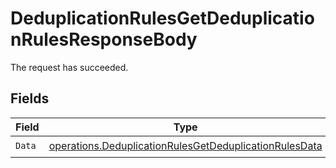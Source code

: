 # DeduplicationRulesGetDeduplicationRulesResponseBody

The request has succeeded.


## Fields

| Field                                                                                                                            | Type                                                                                                                             | Required                                                                                                                         | Description                                                                                                                      |
| -------------------------------------------------------------------------------------------------------------------------------- | -------------------------------------------------------------------------------------------------------------------------------- | -------------------------------------------------------------------------------------------------------------------------------- | -------------------------------------------------------------------------------------------------------------------------------- |
| `Data`                                                                                                                           | [operations.DeduplicationRulesGetDeduplicationRulesData](../../models/operations/deduplicationrulesgetdeduplicationrulesdata.md) | :heavy_check_mark:                                                                                                               | N/A                                                                                                                              |